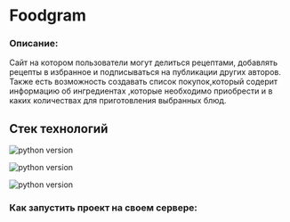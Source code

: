 # Foodgram

### Описание:
Сайт на котором пользователи могут делиться рецептами, добавлять рецепты в избранное и подписываться на публикации других авторов.
Также есть возможность создавать список покупок,который содерит информацию об ингредиентах ,которые необходимо приобрести и в каких количествах для приготовления выбранных блюд.

## Стек технологий 

![python version](https://img.shields.io/badge/Python-3.11-yellowgreen) 

![python version](https://img.shields.io/badge/Django-4.1.3-yellowgreen)

![python version](https://img.shields.io/badge/djangorestframework-3.14.0-yellowgreen) 

### Как запустить проект на своем сервере:
